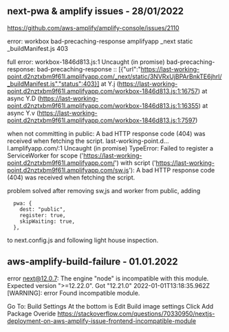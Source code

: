 ## next-pwa & amplify issues - 28/01/2022
https://github.com/aws-amplify/amplify-console/issues/2110

error:
  workbox bad-precaching-response amplifyapp _next static _buildManifest.js 403

full error:
workbox-1846d813.js:1 Uncaught (in promise) bad-precaching-response: bad-precaching-response ::
[{"url":"https://last-working-point.d2nztxbm9f61l.amplifyapp.com/_next/static/3NVRxUjBPArBnkTE6jhrl/_buildManifest.js","status":403}]
    at Y.j (https://last-working-point.d2nztxbm9f61l.amplifyapp.com/workbox-1846d813.js:1:16757)
    at async Y.D (https://last-working-point.d2nztxbm9f61l.amplifyapp.com/workbox-1846d813.js:1:16355)
    at async Y.v (https://last-working-point.d2nztxbm9f61l.amplifyapp.com/workbox-1846d813.js:1:7597)

when not committing in public:
A bad HTTP response code (404) was received when fetching the script.
last-working-point.d…l.amplifyapp.com/:1 Uncaught (in promise) TypeError:
Failed to register a ServiceWorker for scope ('https://last-working-point.d2nztxbm9f61l.amplifyapp.com/')
with script ('https://last-working-point.d2nztxbm9f61l.amplifyapp.com/sw.js'):
A bad HTTP response code (404) was received when fetching the script.

problem solved after removing sw,js and worker from public, adding
```
  pwa: {
    dest: "public",
    register: true,
    skipWaiting: true,
  },
```
to next.config.js
and following light house inspection.

## aws-amplify-build-failure - 01.01.2022
error next@12.0.7: The engine "node" is incompatible with this module. Expected version ">=12.22.0". Got "12.21.0"
2022-01-01T13:18:35.962Z [WARNING]: error Found incompatible module.

Go To: Build Settings At the bottom is Edit Build image settings Click Add Package Overide
https://stackoverflow.com/questions/70330950/nextjs-deployment-on-aws-amplify-issue-frontend-incompatible-module
